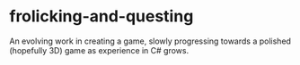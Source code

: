 frolicking-and-questing
=======================

An evolving work in creating a game, slowly progressing towards a polished (hopefully 3D) game as experience in C# grows.
